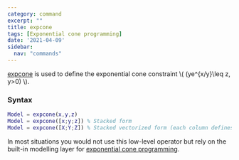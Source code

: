 ```yaml
---
category: command
excerpt: ""
title: expcone
tags: [Exponential cone programming]
date: '2021-04-09'
sidebar:
  nav: "commands"
---
```


[expcone](/command/expcone) is used to define the exponential cone constraint \\(  (ye^{x/y}\leq z, y>0) \\).

### Syntax

````matlab
Model = expcone(x,y,z)
Model = expcone([x;y;z]) % Stacked form
Model = expcone([X;Y;Z]) % Stacked vectorized form (each column defines an exponential cone
````
In most situations you would not use this low-level operator but rely on the built-in modelling layer for [exponential cone programming](/tutorial/exponentialcone/).
